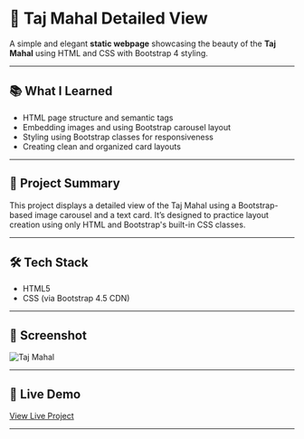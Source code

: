 # 🕌 Taj Mahal Detailed View

A simple and elegant **static webpage** showcasing the beauty of the **Taj Mahal** using HTML and CSS with Bootstrap 4 styling.

---

## 📚 What I Learned

- HTML page structure and semantic tags  
- Embedding images and using Bootstrap carousel layout  
- Styling using Bootstrap classes for responsiveness  
- Creating clean and organized card layouts

---

## 🧠 Project Summary

This project displays a detailed view of the Taj Mahal using a Bootstrap-based image carousel and a text card. It’s designed to practice layout creation using only HTML and Bootstrap's built-in CSS classes.

---

## 🛠️ Tech Stack

- HTML5  
- CSS (via Bootstrap 4.5 CDN)

---

## 📸 Screenshot

![Taj Mahal](https://d1tgh8fmlzexmh.cloudfront.net/ccbp-static-website/tajmahal-c1-img.png)

---

## 🔗 Live Demo

[View Live Project](#) <!-- Replace with your live link -->

---

